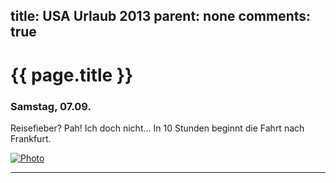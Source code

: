 title: USA Urlaub 2013
parent: none
comments: true
---

# {{ page.title }}

### Samstag, 07.09.

Reisefieber? Pah! Ich doch nicht... In 10 Stunden beginnt die Fahrt nach Frankfurt.

<div class="yoxview">
    <a href="img/usa_2013/09_07_koffer.jpg" class="thumbnail">
        <img src="img/usa_2013/09_07_koffer_small.jpg" alt="Photo" title="mbed Photo">
    </a>
</div>
<hr>
